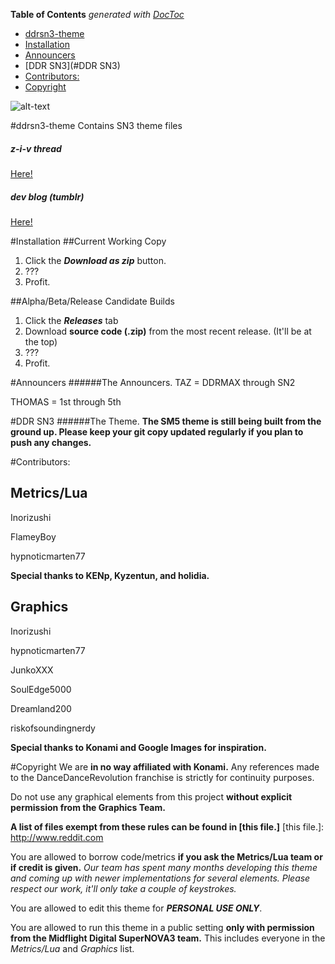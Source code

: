 **Table of Contents**  *generated with [DocToc](http://doctoc.herokuapp.com/)*

- [ddrsn3-theme](#ddrsn3-theme)
- [Installation](#Installation)
- [Announcers](#Announcers)
- [DDR SN3](#DDR SN3)
- [Contributors:](#Contributors)
- [Copyright](#Copyright)

![alt-text](http://inori.s-ul.eu/bQYRsBk1.png)

#ddrsn3-theme
Contains SN3 theme files

##### z-i-v thread
[Here!](https://zenius-i-vanisher.com/v5.2/thread?threadid=7660)

##### dev blog (tumblr)
[Here!](http://sn3next.tumblr.com)

#Installation
##Current Working Copy
1. Click the ***Download as zip*** button.
2. ???
3. Profit.

##Alpha/Beta/Release Candidate Builds
1. Click the ***Releases*** tab
2. Download **source code (.zip)** from the most recent release. (It'll be at the top)
3. ???
4. Profit.
 

#Announcers
######The Announcers.
TAZ = DDRMAX through SN2

THOMAS = 1st through 5th

#DDR SN3
######The Theme.
**The SM5 theme is still being built from the ground up. Please keep your git copy updated regularly if you plan to push any changes.**

#Contributors:

Metrics/Lua
--
Inorizushi

FlameyBoy

hypnoticmarten77

**Special thanks to KENp, Kyzentun, and holidia.**

Graphics
--
Inorizushi

hypnoticmarten77

JunkoXXX

SoulEdge5000

Dreamland200

riskofsoundingnerdy

**Special thanks to Konami and Google Images for inspiration.**

#Copyright
We are **in no way affiliated with Konami.** Any references made to the DanceDanceRevolution franchise is strictly for continuity purposes. 

Do not use any graphical elements from this project **without explicit permission from the Graphics Team.**

**A list of files exempt from these rules can be found in [this file.]**
[this file.]: http://www.reddit.com

You are allowed to borrow code/metrics **if you ask the Metrics/Lua team or if credit is given.** *Our team has spent many months developing this theme and coming up with newer implementations for several elements. Please respect our work, it'll only take a couple of keystrokes.*

You are allowed to edit this theme for ***PERSONAL USE ONLY***. 

You are allowed to run this theme in a public setting **only with permission from the Midflight Digital SuperNOVA3 team.** This includes everyone in the *Metrics/Lua* and *Graphics* list.
